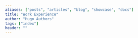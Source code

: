 ```yaml
---
aliases: ["posts", "articles", "blog", "showcase", "docs"]
title: "Work Experience"
author: "Hugo Authors"
tags: ["index"]
header: ""
---
```

